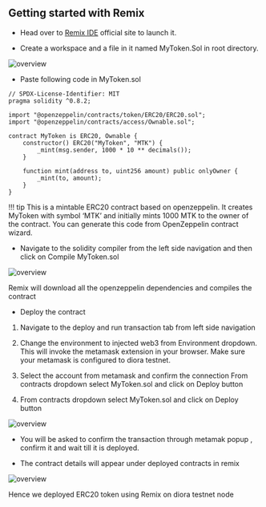 ## Getting started with Remix


* Head over to [Remix IDE](https://remix-project.org) official site to launch it.

* Create a workspace and a file in it named MyToken.Sol in root directory.

![overview](/assets/remix.png)

* Paste following code in MyToken.sol

```
// SPDX-License-Identifier: MIT
pragma solidity ^0.8.2;

import "@openzeppelin/contracts/token/ERC20/ERC20.sol";
import "@openzeppelin/contracts/access/Ownable.sol";

contract MyToken is ERC20, Ownable {
    constructor() ERC20("MyToken", "MTK") {
        _mint(msg.sender, 1000 * 10 ** decimals());
    }

    function mint(address to, uint256 amount) public onlyOwner {
        _mint(to, amount);
    }
}

```

!!! tip
    This is a mintable ERC20 contract based on openzeppelin. It creates MyToken with symbol ‘MTK’ and initially mints 1000 MTK to the owner of the contract. You can generate this code from OpenZeppelin contract wizard.
   

* Navigate to the solidity compiler  from the left side navigation and then click on Compile MyToken.sol

![overview](/assets/remixa2.png)


Remix will download all the openzeppelin dependencies and compiles the contract

* Deploy the contract

1. Navigate to the deploy and run transaction tab from left side navigation

2. Change the environment to injected web3 from Environment dropdown. This will invoke the metamask extension in your browser. Make sure your metamask is configured to diora testnet.

3. Select the account from metamask and confirm the connection
From contracts dropdown select MyToken.sol and click on Deploy button

4. From contracts dropdown select MyToken.sol and click on Deploy button

![overview](/assets/remix1.png)

* You will be asked to confirm the transaction through metamak popup , confirm it and wait till it is deployed.

* The contract details will appear under deployed contracts in remix

![overview](/assets/remix3.png)

Hence we deployed ERC20 token using Remix on diora testnet node